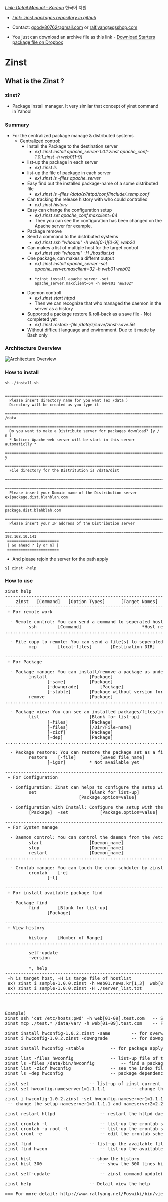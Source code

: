 [*Link: Detail Manual - Korean*](http://www.ralfyang.net/Foswiki/bin/view.cgi/Main/TheZinst) 한국어 지원
* [*Link: zinst packages repository in github*](https://github.com/goody80/Zinst_packages)
* Contact: goody80762@gmail.com or ralf.yang@gsshop.com


* You just can download an archive file as this link - [Download Starters package file on Dropbox](http://m-gs.kr/7FT)

# Zinst
## What is the Zinst ?
### zinst?
* Package install manager. It very similar that concept of yinst command in Yahoo!

### Summary
* For the centralized package manage & distributed systems
  * Centralized control:
    * Install the Package to the destination server 
      * *ex) zinst install apache_server-1.0.1.zinst apache_conf-1.0.1.zinst -h web0[1-9]* 
    * list-up the package in each server 
      * *ex) zinst ls*
    * list-up the file of package in each server 
      * *ex) zinst ls -files apache_server*
    * Easy find out the installed package-name of a some distributed file 
      * *ex) zinst ls -files /data/z/httpd/conf/include/_temp.conf*
    * Can tracking the release history with who could controlled
      * *ex) zinst history*
    * Easy can change the configuration setup 
      * *ex) zinst set apache_conf.maxclient=64*
      * Then you can see the configuration has been changed on the Apache server for example.
    * Package remove
    * Send a command to the distributed systems
      * *ex) zinst ssh "whoami" -h web[0-1][0-9], web20*
    * Can makes a list of multiple host for the target control
      * *ex) zinst ssh "whoami" -H ./hostlist.txt* 
    * One package, can makes a differnt output
      * *ex) zinst install apache_server -set apache_server.maxclient=32 -h web01 web02*
      *     *zinst install apache_server -set apache_server.maxclient=64 -h news01 news02*
    * Daemon controll
      * *ex) zinst start httpd*
      * Then we can recognize that who managed the daemon in the server as a history
    * Supported a package restore & roll-back as a save file - Not completed yet
      * *ex) zinst restore -file /data/z/save/zinst-save.56*
    * Without difficult language and environment. Due to it made by Bash only

### Architecture Overview
![Architecture Overview](http://www.ralfyang.net/Foswiki/pub/Main/TheZinst/zinst_architecture__pub.png)


### How to install
```
sh ./install.sh

 ======================================================================================== 
  Please insert directory name for you want (ex /data )
  Directory will be created as you type it 
 ======================================================================================== 
/data
 ======================================================================================== 
  Do you want to make a Distribute server for packages download? [y / n ]
  * Notice: Apache web server will be start in this server automaticlly *
 ======================================================================================== 
y
 ======================================================================================= 
  File directory for the Distritution is /data/dist  
 ======================================================================================= 
 ======================================================================================== 
  Please insert your Domain name of the Distribution server ex)package.dist.blahblah.com
 ======================================================================================== 
package.dist.blahblah.com
 ======================================================================================= 
  Please insert your IP address of the Distribution server
 ======================================================================================= 
192.168.10.141
 =======================
 | Go ahead ? [y or n] |
 =======================
```
* And please rejoin the server for the path apply

```
$] zinst -help
```


### How to use
<pre>
zinst help
------------------------------------------------------------------------------------------------------ 
	zinst	[Command]	[Option Types]		[Target Names]	[-h or -H]	[Targe Host] 
------------------------------------------------------------------------------------------------------ 
 + For remote work 
 
  - Remote control: You can send a command to seperated hosts 
		 ssh		[Command]						*Host requires	  
...................................................................................................... 
 
  - File copy to remote: You can send a file(s) to seperated hosts(mcp = Multi CoPier) 
		 mcp		[local-files]		[Destination DIR]		*Host requires 
 
------------------------------------------------------------------------------------------------------ 
 + For Package 
 
  - Package manage: You can install/remove a package as under the command 
		 install				[Package]   
				[-same]			[Package]	  
				[-downgrade]		[Package]	  
				[-stable]		[Package without version for latest package]	  
		 remove					[Package]	  
...................................................................................................... 
 
  - Package view: You can see an installed packages/files/index & dependency 
		 list					[Blank for list-up]	  
				[-files]		[Package]	  
				[-files]		[/Dir/File-name]	  
				[-zicf]			[Package]	  
				[-dep]			[Package]	  
...................................................................................................... 
 
  - Package restore: You can restore the package set as a file for restore	ex) ~/z/save/zinst-* 
		 restore	[-file]			[Saved file_name]	  
				[-igor]			* Not available yet 
 
------------------------------------------------------------------------------------------------------ 
 + For Configuration 
 
  - Configuration: Zinst can helps to configure the setup without manual modify the Conf-file 
		 set					[Blank for list-up]			  
							[Package.option=value]			  
 
  - Configuration with Install: Configure the setup with the package install 
		 [Package]	-set 			[Package.option=value]  
 
------------------------------------------------------------------------------------------------------ 
 + For System manage 
 
  - Daemon control: You can control the daemon from the /etc/init.d/ directory 
		 start					[Daemon_name]	  
		 stop					[Daemon_name]	  
		 restart				[Daemon_name]	  
...................................................................................................... 
 
  - Crontab manage: You can touch the cron schduler by zinst 
		 crontab	[-e]						  
				[-l] 
 
------------------------------------------------------------------------------------------------------ 
 + For install available package find 
 
  - Package find 
		 find		[Blank for list-up]			 
				[Package]		 
 
------------------------------------------------------------------------------------------------------ 
 + View history 
 
		 history	[Number of Range] 
...................................................................................................... 
 
		 self-update			 
		 -version			 
 
		 *, help		 
------------------------------------------------------------------------------------------------------ 
 -h is target host, -H is targe file of hostlist 
 ex) zinst i sample-1.0.0.zinst -h web01.news.kr[1,3]  web[03-12].news[1,3] 
 ex) zinst i sample-1.0.0.zinst -H ./server_list.txt 
------------------------------------------------------------------------------------------------------ 
 
 
 
Example)
zinst ssh 'cat /etc/hosts;pwd' -h web[01-09].test.com	-- Send a command to seperated hosts 
zinst mcp ./test.* /data/var/ -h web[01-09].test.com 	-- File copy to seperated hosts 
 
zinst install hwconfig-1.0.2.zinst -same		-- for overwrite the package as a same version 
zinst i hwconfig-1.0.2.zinst -downgrade			-- for downgrade the package as a lower version 

zinst install hwconfig -stable			-- for package apply as a latest version automatically 

zinst list -files hwconfig				-- list-up file of the hwconfig package 
zinst ls -files /data/bin/hwconfig			-- find a package as a file 
zinst list -zicf hwconfig				-- see the index file of package 
zinst ls -dep hwconfig 					-- package dependency check 
 
zinst set						-- list-up of zinst current setups 
zinst set hwconfig.nameserver1=1.1.1.1			-- change the setup nameserver1=1.1.1.1 to the hwconfig 
 
zinst i hwconfig-1.0.2.zinst -set hwconfig.nameserver1=1.1.1.1 -set hwconfig.nameserver2=2.2.2.2 
 -- change the setup nameserver1=1.1.1.1 and nameserver2=2.2.2.2 to the hwconfig with package install 
 
zinst restart httpd					-- restart the httpd daemon by /etc/init.d/httpd file control 
 
zinst crontab -l 					-- list-up the crontab scheduler 
zinst crontab -u root -l			-- list-up the crontab scheduler for an user 
zinst cront -e	 					-- edit the crontab scheduler 
 
zinst find						-- list-up the available file for install 
zinst find hwcon					-- list-up the available file for install as you typed 
 
zinst hist						-- show the history 
zinst hist 300						-- show the 300 lines history 
 
zinst self-update					-- zinst command update( *Requires: Package dist server must has a zinst file) 
 
zinst help						-- Detail view the help 
 
=== For more detail: http://www.ralfyang.net/Foswiki/bin/view.cgi/Main/TheZinst ===
</pre>

